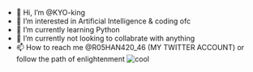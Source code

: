 - 👋 Hi, I’m @KYO-king
- 👀 I’m interested in Artificial Intelligence & coding ofc
- 🌱 I’m currently learning Python
- 💞️ I’m currently not looking to collabrate with anything
- 📫 How to reach me @R05HAN420_46 (MY TWITTER ACCOUNT) or follow the path of enlightenment
![cool](https://user-images.githubusercontent.com/102488629/160606345-26088967-5b32-46a7-b0e5-028dc73e2df5.gif)

